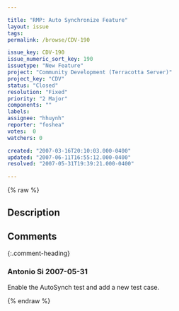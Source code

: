 ```yaml
---

title: "RMP: Auto Synchronize Feature"
layout: issue
tags: 
permalink: /browse/CDV-190

issue_key: CDV-190
issue_numeric_sort_key: 190
issuetype: "New Feature"
project: "Community Development (Terracotta Server)"
project_key: "CDV"
status: "Closed"
resolution: "Fixed"
priority: "2 Major"
components: ""
labels: 
assignee: "hhuynh"
reporter: "foshea"
votes:  0
watchers: 0

created: "2007-03-16T20:10:03.000-0400"
updated: "2007-06-11T16:55:12.000-0400"
resolved: "2007-05-31T19:39:21.000-0400"

---
```




{% raw %}



## Description

<div markdown="1" class="description">



</div>

## Comments


{:.comment-heading}
### **Antonio Si** <span class="date">2007-05-31</span>

<div markdown="1" class="comment">

Enable the AutoSynch test and add a new test case.

</div>



{% endraw %}
